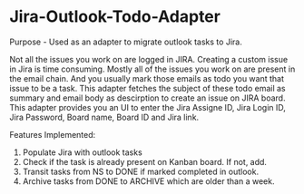 # Jira-Outlook-Todo-Adapter
Purpose - Used as an adapter to migrate outlook tasks to Jira.

Not all the issues you work on are logged in JIRA. Creating a custom issue in Jira is time consuming.
Mostly all of the issues you work on are present in the email chain. And you usually mark those emails as todo you want that issue to be a task. This adapter fetches the subject of these todo email as summary and email body as descirption to create an issue on JIRA board.
This adapter provides you an UI to enter the Jira Assigne ID, Jira Login ID, Jira Password, Board name, Board ID and Jira link.


Features Implemented:
1. Populate Jira with outlook tasks
2. Check if the task is already present on Kanban board. If not, add.
3. Transit tasks from NS to DONE if marked completed in outlook.
4. Archive tasks from DONE to ARCHIVE which are older than a week.
